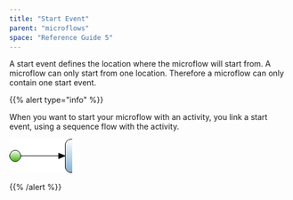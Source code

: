 ```yaml
---
title: "Start Event"
parent: "microflows"
space: "Reference Guide 5"
---
```



A start event defines the location where the microflow will start from. A microflow can only start from one location. Therefore a microflow can only contain one start event.

{{% alert type="info" %}}

When you want to start your microflow with an activity, you link a start event, using a sequence flow with the activity.

![](attachments/819203/917944.png)

{{% /alert %}}
